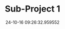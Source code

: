 ---
date: 24-10-16 09:26:32.959552
excerpt: 'Connected Rails: Evaluating 5G for Autonomous Tram Operations'
header:
  teaser: https://via.placeholder.com/200x200.png
order: 0
sidebar:
- image: https://via.placeholder.com/350x250.png
  image_alt: logo
  text: Here we discuss the Objective of the UC
  title: Objective
title: Sub-Project 1
---